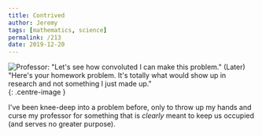 ```yaml
---
title: Contrived
author: Jeremy
tags: [mathematics, science]
permalink: /213
date: 2019-12-20
---
```


![Professor: "Let's see how convoluted I can make this problem." (Later) "Here's your homework problem. It's totally what would show up in research and not something I just made up."](https://res.cloudinary.com/dh3hm8pb7/image/upload/c_scale,q_auto:best/v1535842782/Handwaving/Published/Contrived.png){: .centre-image }

I've been knee-deep into a problem before, only to throw up my hands and curse my professor for something that is *clearly* meant to keep us occupied (and serves no greater purpose).
